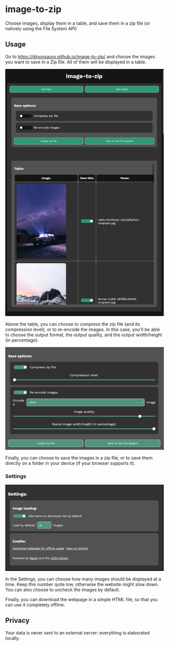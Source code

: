 # image-to-zip

Choose images, display them in a table, and save them in a zip file (or natively
using the File System API)

## Usage

Go to https://dinoosauro.github.io/image-to-zip/ and choose the images you want
to save in a Zip file. All of them will be displayed in a table.

![The UI of the website](./readme_assets/UI.jpg)

Above the table, you can choose to compress the zip file (and its compression
level), or to re-encode the images. In this case, you'll be able to choose the
output format, the output quality, and the output width/height (in percentage):

![The conversion options](./readme_assets/SaveOptions.jpg)

Finally, you can choose to save the images in a zip file, or to save them
directly on a folder in your device (if your browser supports it).

### Settings

![Settings image](./readme_assets/Settings.jpg)

In the Settings, you can choose how many images should be displayed at a time.
Keep this number quite low, otherwise the website might slow down. You can also
choose to uncheck the images by default.

Finally, you can download the webpage in a simple HTML file, so that you can use
it completely offline.

## Privacy

Your data is never sent to an external server: everything is elaborated locally.
